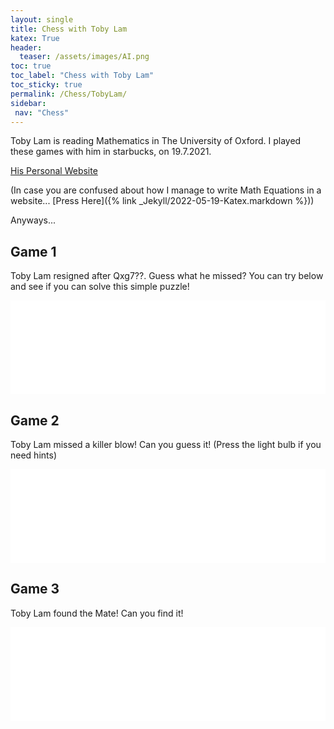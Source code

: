 ```yaml
---
layout: single
title: Chess with Toby Lam
katex: True
header:
  teaser: /assets/images/AI.png
toc: true
toc_label: "Chess with Toby Lam"
toc_sticky: true
permalink: /Chess/TobyLam/
sidebar:
 nav: "Chess"
---
```


Toby Lam is reading Mathematics in The University of Oxford. I played these games with him in starbucks, on 19.7.2021. 

[His Personal Website](https://tobylam.xyz/2022/12/17/dse-physics-and-m2-part-2.html)

(In case you are confused about how I manage to write Math Equations in a website...
[Press Here]({% link _Jekyll/2022-05-19-Katex.markdown %}))

Anyways...

## Game 1
Toby Lam resigned after Qxg7??. Guess what he missed? You can try below and see if you can solve this simple puzzle!

<iframe id="9778683" allowtransparency="true" frameborder="0" style="width:100%;border:none;" src="//www.chess.com/emboard?id=9778683"></iframe><script>window.addEventListener("message",e=>{e['data']&&"9778683"===e['data']['id']&&document.getElementById(`${e['data']['id']}`)&&(document.getElementById(`${e['data']['id']}`).style.height=`${e['data']['frameHeight']+30}px`)});</script>

## Game 2
Toby Lam missed a killer blow! Can you guess it! (Press the light bulb if you need hints)
<iframe id="9784323" allowtransparency="true" frameborder="0" style="width:100%;border:none;" src="//www.chess.com/emboard?id=9784323"></iframe><script>window.addEventListener("message",e=>{e['data']&&"9784323"===e['data']['id']&&document.getElementById(`${e['data']['id']}`)&&(document.getElementById(`${e['data']['id']}`).style.height=`${e['data']['frameHeight']+30}px`)});</script>

## Game 3
Toby Lam found the Mate! Can you find it!
<iframe id="9784479" allowtransparency="true" frameborder="0" style="width:100%;border:none;" src="//www.chess.com/emboard?id=9784479"></iframe><script>window.addEventListener("message",e=>{e['data']&&"9784479"===e['data']['id']&&document.getElementById(`${e['data']['id']}`)&&(document.getElementById(`${e['data']['id']}`).style.height=`${e['data']['frameHeight']+30}px`)});</script>

